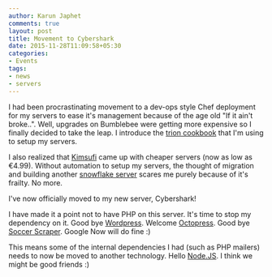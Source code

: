 ```yaml
---
author: Karun Japhet
comments: true
layout: post
title: Movement to Cybershark
date: 2015-11-28T11:09:58+05:30
categories:
- Events
tags:
- news
- servers
---
```


I had been procrastinating movement to a dev-ops style Chef deployment for my servers to ease it's management because of the age old "If it ain't broke..". Well, upgrades on Bumblebee were getting more expensive so I finally decided to take the leap. I introduce the [trion cookbook](https://github.com/JAnderton/trion-cookbooks) that I'm using to setup my servers.

I also realized that [Kimsufi](http://kimsufi.ie/) came up with cheaper servers (now as low as €4.99). Without automation to setup my servers, the thought of migration and building another [snowflake server](http://martinfowler.com/bliki/SnowflakeServer.html) scares me purely because of it's frailty. No more.

I've now officially moved to my new server, Cybershark!

I have made it a point not to have PHP on this server. It's time to stop my dependency on it. Good bye [Wordpress](https://wordpress.org/). Welcome [Octopress](https://github.com/octopress/octopress). Good bye [Soccer Scraper](http://blog.karun.me/dev/soccer-scraper/). Google Now will do fine :)

This means some of the internal dependencies I had (such as PHP mailers) needs to now be moved to another technology. Hello [Node.JS](https://nodejs.org/). I think we might be good friends :)
